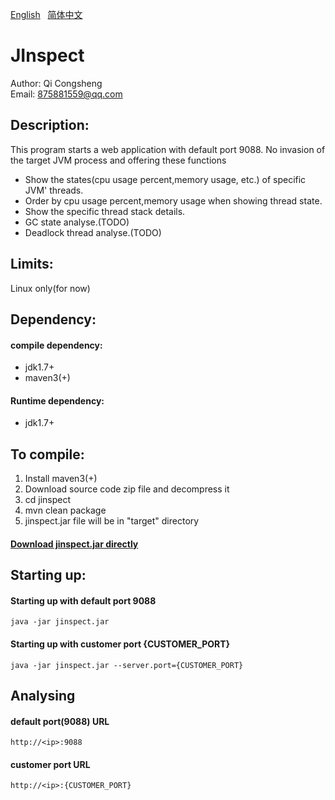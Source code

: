 [English](https://github.com/qicongsheng/jinspect/blob/master/README.md) &nbsp; 
[简体中文](https://github.com/qicongsheng/jinspect/blob/master/README_CN.md)
# JInspect

Author: Qi Congsheng <br>
Email: 875881559@qq.com <br>

## Description: 
This program starts a web application with default port 9088. No invasion of the target JVM process and offering these functions
* Show the states(cpu usage percent,memory usage, etc.) of specific JVM' threads.
* Order by cpu usage percent,memory usage when showing thread state.
* Show the specific thread stack details.
* GC state analyse.(TODO)
* Deadlock thread analyse.(TODO)

## Limits:
Linux only(for now)

## Dependency:
#### compile dependency:
* jdk1.7+
* maven3(+)<br>
#### Runtime dependency:
* jdk1.7+

## To compile:
1. Install maven3(+)
2. Download source code zip file and decompress it
3. cd jinspect
4. mvn clean package
5. jinspect.jar file will be in "target" directory
#### [Download jinspect.jar directly](https://raw.githubusercontent.com/qicongsheng/warehouse/master/jinspect/jinspect.jar)


## Starting up:
#### Starting up with default port 9088
```
java -jar jinspect.jar 
```
#### Starting up with customer port {CUSTOMER_PORT}
```
java -jar jinspect.jar --server.port={CUSTOMER_PORT}
```

## Analysing
#### default port(9088) URL
```
http://<ip>:9088
```
#### customer port URL
```
http://<ip>:{CUSTOMER_PORT}
```

